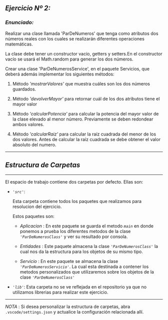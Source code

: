 ## ***Ejercicio Nº 2:***

### *Enunciado:*
<p> 
Realizar una clase llamada 'ParDeNumeros' que tenga como atributos dos números reales con los cuales se realizarán diferentes operaciones matemáticas. 

La clase debe tener un constructor vacío, getters y setters.En el constructor vacío se usará el Math.random para generar los dos números. 

Crear una clase 'ParDeNumerosService', en el paquete Servicios, que deberá además implementar los siguientes métodos:
</p>

1. Método *'mostrarValores'* que muestra cuáles son los dos números guardados.

2. Método *'devolverMayor'* para retornar cuál de los dos atributos tiene el mayor valor

3. Método *'calcularPotencia'* para calcular la potencia del mayor valor de la clase elevado al menor número. Previamente se deben redondear ambos valores.

4. Método *'calcularRaiz'* para calcular la raíz cuadrada del menor de los dos valores. Antes de calcular la raíz cuadrada se debe obtener el valor absoluto del numero.

---
## ***Estructura de Carpetas***
---
El espacio de trabajo contiene dos carpetas por defecto.
Ellas son:

+ *`'src'`*:
    <p>Esta carpeta contiene todos los paquetes que realizamos para resolucion del ejercicio.</p>

    Estos paquetes son:
    + *Aplicacion* : En este paquete se guarda el metodo *`main`* en donde ponemos a prueba los diferentes metodos de la clase *`'ParDeNumerosClass'`* y ver su resultado por consola.

    + *Entidades* : Este paquete almacena la clase *`'ParDeNumerosClass'`* la cual nos da la estructura para los objetos de su mismo tipo.

    + *Servicio* : En este paquete se almacena la clase *`'ParDeNumerosServicio'`*. La cual esta destinada a contener los metodos personalizados que utilizaremos sobre los objetos de la clase *`'ParDeNumerosClass'`*

+ *`'lib'`*: Esta carpeta no se ve reflejada en el repositorio ya que no utilizamos librerias para realizar este ejercicio.

---

*NOTA* : Si desea personalizar la estructura de carpetas, abra `.vscode/settings.json` y actualice la configuración relacionada allí.
